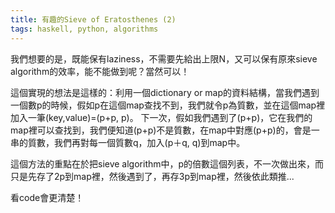 ```yaml
---
title: 有趣的Sieve of Eratosthenes (2)
tags: haskell, python, algorithms
---
```


我們想要的是，既能保有laziness，不需要先給出上限N，又可以保有原來sieve algorithm的效率，能不能做到呢？當然可以！

這個實現的想法是這樣的：利用一個dictionary or map的資料結構，當我們遇到一個數p的時候，假如p在這個map查找不到，我們就令p為質數，並在這個map裡加入一筆(key,value)=(p+p, p)。
下一次，假如我們遇到了(p+p)，它在我們的map裡可以查找到，我們便知道(p+p)不是質數，在map中對應(p+p)的，會是一串的質數，我們再對每一個質數q，加入(p＋q, q)到map中。

這個方法的重點在於把sieve algorithm中，p的倍數這個列表，不一次做出來，而只是先存了2p到map裡，然後遇到了，再存3p到map裡，然後依此類推...

看code會更清楚！

<script src="https://gist.github.com/onemouth/6405402.js"></script>

<script src="https://gist.github.com/onemouth/6405584.js"></script>